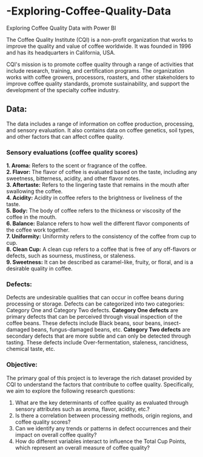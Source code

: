 # -Exploring-Coffee-Quality-Data
 Exploring Coffee Quality Data with Power BI

The Coffee Quality Institute (CQI) is a non-profit organization that works to improve the quality and value of coffee worldwide. It was founded in 1996 and has its headquarters in California, USA.

CQI's mission is to promote coffee quality through a range of activities that include research, training, and certification programs. The organization works with coffee growers, processors, roasters, and other stakeholders to improve coffee quality standards, promote sustainability, and support the development of the specialty coffee industry.


## Data:
The data includes a range of information on coffee production, processing, and sensory evaluation. It also contains data on coffee genetics, soil types, and other factors that can affect coffee quality.

### Sensory evaluations (coffee quality scores)
**1. Aroma:** Refers to the scent or fragrance of the coffee.  
**2. Flavor:** The flavor of coffee is evaluated based on the taste, including any sweetness, bitterness, acidity, and other flavor notes.  
**3. Aftertaste:** Refers to the lingering taste that remains in the mouth after swallowing the coffee.   
**4. Acidity:** Acidity in coffee refers to the brightness or liveliness of the taste.   
**5. Body:** The body of coffee refers to the thickness or viscosity of the coffee in the mouth.   
**6. Balance:** Balance refers to how well the different flavor components of the coffee work together.   
**7. Uniformity:** Uniformity refers to the consistency of the coffee from cup to cup.   
**8. Clean Cup:** A clean cup refers to a coffee that is free of any off-flavors or defects, such as sourness, mustiness, or staleness.   
**9. Sweetness:** It can be described as caramel-like, fruity, or floral, and is a desirable quality in coffee.   

### Defects:
Defects are undesirable qualities that can occur in coffee beans during processing or storage. Defects can be categorized into two categories: Category One and Category Two defects.
**Category One defects** are primary defects that can be perceived through visual inspection of the coffee beans. These defects include Black beans, sour beans, insect-damaged beans, fungus-damaged beans, etc.
**Category Two defects** are secondary defects that are more subtle and can only be detected through tasting. These defects include Over-fermentation, staleness, rancidness, chemical taste, etc.

### Objective: 
The primary goal of this project is to leverage the rich dataset provided by CQI to understand the factors that contribute to coffee quality. Specifically, we aim to explore the following research questions:
1.	What are the key determinants of coffee quality as evaluated through sensory attributes such as aroma, flavor, acidity, etc.?
2.	Is there a correlation between processing methods, origin regions, and coffee quality scores?
3.	Can we identify any trends or patterns in defect occurrences and their impact on overall coffee quality?
4.	How do different variables interact to influence the Total Cup Points, which represent an overall measure of coffee quality?
